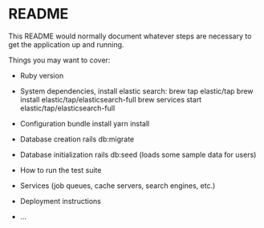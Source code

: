 # README

This README would normally document whatever steps are necessary to get the
application up and running.

Things you may want to cover:

* Ruby version

* System dependencies, install elastic search:
brew tap elastic/tap
brew install elastic/tap/elasticsearch-full
brew services start elastic/tap/elasticsearch-full

* Configuration
bundle install
yarn install

* Database creation
rails db:migrate

* Database initialization
rails db:seed (loads some sample data for users)

* How to run the test suite

* Services (job queues, cache servers, search engines, etc.)

* Deployment instructions

* ...
